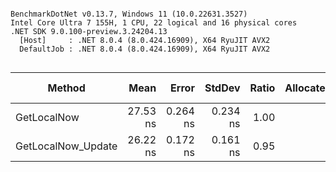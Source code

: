 ```

BenchmarkDotNet v0.13.7, Windows 11 (10.0.22631.3527)
Intel Core Ultra 7 155H, 1 CPU, 22 logical and 16 physical cores
.NET SDK 9.0.100-preview.3.24204.13
  [Host]     : .NET 8.0.4 (8.0.424.16909), X64 RyuJIT AVX2
  DefaultJob : .NET 8.0.4 (8.0.424.16909), X64 RyuJIT AVX2


```
|             Method |     Mean |    Error |   StdDev | Ratio | Allocated | Alloc Ratio |
|------------------- |---------:|---------:|---------:|------:|----------:|------------:|
|        GetLocalNow | 27.53 ns | 0.264 ns | 0.234 ns |  1.00 |         - |          NA |
| GetLocalNow_Update | 26.22 ns | 0.172 ns | 0.161 ns |  0.95 |         - |          NA |
